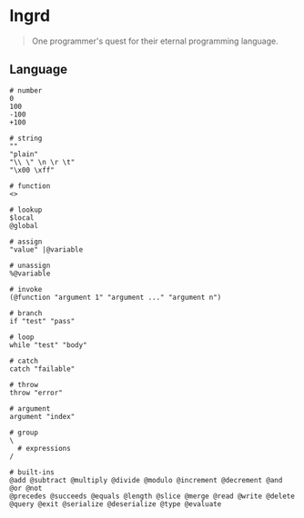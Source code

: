 # lngrd

> One programmer's quest for their eternal programming language.

## Language

    # number
    0
    100
    -100
    +100

    # string
    ""
    "plain"
    "\\ \" \n \r \t"
    "\x00 \xff"

    # function
    <>

    # lookup
    $local
    @global

    # assign
    "value" |@variable

    # unassign
    %@variable

    # invoke
    (@function "argument 1" "argument ..." "argument n")

    # branch
    if "test" "pass"

    # loop
    while "test" "body"

    # catch
    catch "failable"

    # throw
    throw "error"

    # argument
    argument "index"

    # group
    \
      # expressions
    /

    # built-ins
    @add @subtract @multiply @divide @modulo @increment @decrement @and @or @not
    @precedes @succeeds @equals @length @slice @merge @read @write @delete
    @query @exit @serialize @deserialize @type @evaluate
